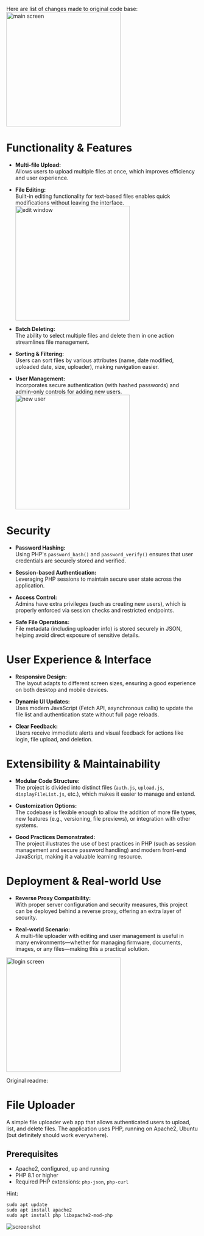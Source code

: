 Here are list of changes made to original code base:
<img src="https://raw.githubusercontent.com/sensboston/uploader/ba3162b4061587055748f2a2392181b122402cd2/resources./main_screen.png" alt="main screen" width="300">
# Functionality & Features

- **Multi-file Upload:**  
  Allows users to upload multiple files at once, which improves efficiency and user experience.

- **File Editing:**  
  Built-in editing functionality for text-based files enables quick modifications without leaving the interface.
  <img src="https://raw.githubusercontent.com/sensboston/uploader/ba3162b4061587055748f2a2392181b122402cd2/resources./edit_window.png" alt="edit window" width="300">

- **Batch Deleting:**  
  The ability to select multiple files and delete them in one action streamlines file management.

- **Sorting & Filtering:**  
  Users can sort files by various attributes (name, date modified, uploaded date, size, uploader), making navigation easier.

- **User Management:**  
  Incorporates secure authentication (with hashed passwords) and admin-only controls for adding new users.
  <img src="https://raw.githubusercontent.com/sensboston/uploader/ba3162b4061587055748f2a2392181b122402cd2/resources./new_user_window.png" alt="new user" width="300">

# Security

- **Password Hashing:**  
  Using PHP's `password_hash()` and `password_verify()` ensures that user credentials are securely stored and verified.

- **Session-based Authentication:**  
  Leveraging PHP sessions to maintain secure user state across the application.

- **Access Control:**  
  Admins have extra privileges (such as creating new users), which is properly enforced via session checks and restricted endpoints.

- **Safe File Operations:**  
  File metadata (including uploader info) is stored securely in JSON, helping avoid direct exposure of sensitive details.

# User Experience & Interface

- **Responsive Design:**  
  The layout adapts to different screen sizes, ensuring a good experience on both desktop and mobile devices.

- **Dynamic UI Updates:**  
  Uses modern JavaScript (Fetch API, asynchronous calls) to update the file list and authentication state without full page reloads.

- **Clear Feedback:**  
  Users receive immediate alerts and visual feedback for actions like login, file upload, and deletion.

# Extensibility & Maintainability

- **Modular Code Structure:**  
  The project is divided into distinct files (`auth.js`, `upload.js`, `displayFileList.js`, etc.), which makes it easier to manage and extend.

- **Customization Options:**  
  The codebase is flexible enough to allow the addition of more file types, new features (e.g., versioning, file previews), or integration with other systems.

- **Good Practices Demonstrated:**  
  The project illustrates the use of best practices in PHP (such as session management and secure password handling) and modern front-end JavaScript, making it a valuable learning resource.

# Deployment & Real-world Use

- **Reverse Proxy Compatibility:**  
  With proper server configuration and security measures, this project can be deployed behind a reverse proxy, offering an extra layer of security.

- **Real-world Scenario:**  
  A multi-file uploader with editing and user management is useful in many environments—whether for managing firmware, documents, images, or any files—making this a practical solution.


<img src="https://raw.githubusercontent.com/sensboston/uploader/ba3162b4061587055748f2a2392181b122402cd2/resources./login_screen.png" alt="login screen" width="300">

      



Original readme:
# File Uploader

A simple file uploader web app that allows authenticated users to upload, list, and delete files. 
The application uses PHP, running on Apache2, Ubuntu (but definitely should work everywhere).

## Prerequisites

- Apache2, configured, up and running
- PHP 8.1 or higher
- Required PHP extensions: `php-json`, `php-curl`

Hint:
```
sudo apt update
sudo apt install apache2
sudo apt install php libapache2-mod-php
```


![screenshot](https://github.com/sensboston/uploader/assets/1036158/5428672d-7dcc-4d7a-a96f-dfe578618c75)


